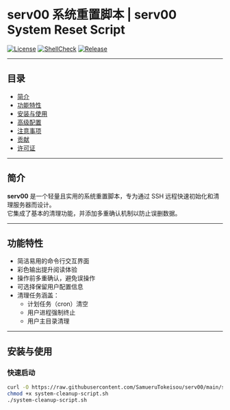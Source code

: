 # serv00 系统重置脚本 | serv00 System Reset Script

[![License](https://img.shields.io/badge/license-MIT-blue.svg)](LICENSE)
[![ShellCheck](https://github.com/SamueruTokeisou/serv00/actions/workflows/shellcheck.yml/badge.svg)](https://github.com/SamueruTokeisou/serv00/actions/workflows/shellcheck.yml)
[![Release](https://img.shields.io/github/v/release/SamueruTokeisou/serv00)](https://github.com/SamueruTokeisou/serv00/releases)

---

## 目录

- [简介](#简介)
- [功能特性](#功能特性)
- [安装与使用](#安装与使用)
- [高级配置](#高级配置)
- [注意事项](#注意事项)
- [贡献](#贡献)
- [许可证](#许可证)

---

## 简介

**serv00** 是一个轻量且实用的系统重置脚本，专为通过 SSH 远程快速初始化和清理服务器而设计。  
它集成了基本的清理功能，并添加多重确认机制以防止误删数据。  

---

## 功能特性

- 简洁易用的命令行交互界面  
- 彩色输出提升阅读体验  
- 操作前多重确认，避免误操作  
- 可选择保留用户配置信息  
- 清理任务涵盖：
  - 计划任务（cron）清空  
  - 用户进程强制终止  
  - 用户主目录清理  

---

## 安装与使用

### 快速启动

```bash
curl -O https://raw.githubusercontent.com/SamueruTokeisou/serv00/main/system-cleanup-script.sh
chmod +x system-cleanup-script.sh
./system-cleanup-script.sh
